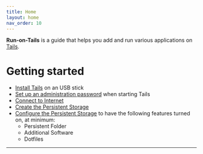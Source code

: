 ```yaml
---
title: Home
layout: home
nav_order: 10
---
```


**Run-on-Tails** is a guide that helps you add and run various applications on [Tails].

# Getting started

- [Install Tails] on an USB stick
- [Set up an administration password] when starting Tails
- [Connect to Internet]
- [Create the Persistent Storage]
- [Configure the Persistent Storage] to have the following features turned on, at minimum:
  - Persistent Folder
  - Additional Software
  - Dotfiles

----
[Tails]: https://tails.net
[Install Tails]: https://tails.net/install/index.en.html
[Set up an administration password]: https://tails.net/doc/first_steps/welcome_screen/administration_password/index.en.html
[Connect to Internet]: https://tails.net/doc/anonymous_internet/tor/index.en.html
[Create the Persistent Storage]: https://tails.net/doc/persistent_storage/index.en.html
[Configure the Persistent Storage]: https://tails.net/doc/persistent_storage/configure/index.en.html
